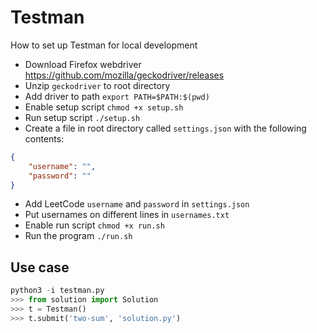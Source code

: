 # Testman
How to set up Testman for local development
- Download Firefox webdriver https://github.com/mozilla/geckodriver/releases 
- Unzip `geckodriver` to root directory
- Add driver to path `export PATH=$PATH:$(pwd)`
- Enable setup script `chmod +x setup.sh`
- Run setup script `./setup.sh`
- Create a file in root directory called `settings.json` with the following contents:
```json
{
    "username": "",
    "password": ""
}
```
- Add LeetCode `username` and `password` in `settings.json`
- Put usernames on different lines in `usernames.txt`
- Enable run script `chmod +x run.sh`
- Run the program `./run.sh`

## Use case
```python
python3 -i testman.py
>>> from solution import Solution
>>> t = Testman()
>>> t.submit('two-sum', 'solution.py')
```